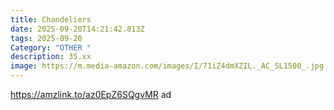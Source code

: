 ```yaml
---
title: Chandeliers
date: 2025-09-20T14:21:42.813Z
tags: 2025-09-20
Category: "OTHER "
description: 35.xx
image: https://m.media-amazon.com/images/I/71iZ4dmXZIL._AC_SL1500_.jpg
---
```

https://amzlink.to/az0EpZ6SQgvMR  ad